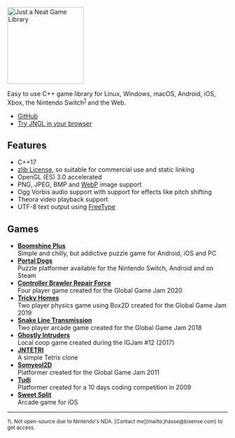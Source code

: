 <img height="175px" alt="Just a Neat Game Library" src="jngl.svg"/>

Easy to use C++ game library for Linux, Windows, macOS, Android, iOS, Xbox, the Nintendo
Switch<sup><a href="#fn1">1</a></sup> and the Web.

* [GitHub](https://github.com/jhasse/jngl)
* [Try JNGL in your browser](https://jhasse.gitlab.io/ggj2021)

## Features

* C++17
* [zlib License](http://en.wikipedia.org/wiki/Zlib_license), so suitable for commercial use and
  static linking
* OpenGL (ES) 3.0 accelerated
* PNG, JPEG, BMP and [WebP](https://developers.google.com/speed/webp/) image support
* Ogg Vorbis audio support with support for effects like pitch shifting
* Theora video playback support
* UTF-8 text output using [FreeType](http://www.freetype.org/)

## Games

* [**Boomshine Plus**](https://bixense.com/boomshineplus/)<br>
  Simple and chilly, but addictive puzzle game for Android, iOS and PC
* [**Portal Dogs**](https://portaldogs.com)<br>
  Puzzle platformer available for the Nintendo Switch, Android and on Steam
* [**Controller Brawler Repair Force**](https://gitlab.com/jhasse/ggj2020)<br>
  Four player game created for the Global Game Jam 2020
* [**Tricky Homes**](https://gitlab.com/jhasse/ggj2019)<br>
  Two player physics game using Box2D created for the Global Game Jam 2019
* [**Snake Line Transmission**](https://gitlab.com/jhasse/ggj2018)<br>
  Two player arcade game created for the Global Game Jam 2018
* [**Ghostly Intruders**](https://igjam.eu/jams/igjam-12/490/)<br>
  Local coop game created during the IGJam #12 (2017)
* [**JNTETRI**](https://github.com/jhasse/jntetri)<br>
  A simple Tetris clone
* [**Somyeol2D**](https://github.com/jhasse/somyeol2d)<br>
  Platformer created for the Global Game Jam 2011
* [**Tudi**](https://github.com/jhasse/tudi)<br>
  Platformer created for a 10 days coding competition in 2009
* [**Sweet Split**](https://sensortower.com/ios/de/jan-niklas-hasse/app/sweet-split/588571983/overview)<br>
  Arcade game for iOS


<hr>
<sup id="fn1">
1\. Not open-source due to Nintendo's NDA. [Contact me](mailto:jhasse@bixense.com) to get access.
</sup>
